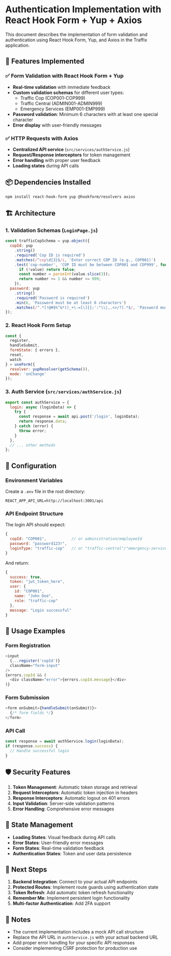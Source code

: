 # Authentication Implementation with React Hook Form + Yup + Axios

This document describes the implementation of form validation and authentication using React Hook Form, Yup, and Axios in the Traffix application.

## 🚀 Features Implemented

### ✅ Form Validation with React Hook Form + Yup
- **Real-time validation** with immediate feedback
- **Custom validation schemas** for different user types:
  - Traffic Cop (COP001-COP999)
  - Traffic Central (ADMIN001-ADMIN999)
  - Emergency Services (EMP001-EMP999)
- **Password validation**: Minimum 6 characters with at least one special character
- **Error display** with user-friendly messages

### ✅ HTTP Requests with Axios
- **Centralized API service** (`src/services/authService.js`)
- **Request/Response interceptors** for token management
- **Error handling** with proper user feedback
- **Loading states** during API calls

## 📦 Dependencies Installed

```bash
npm install react-hook-form yup @hookform/resolvers axios
```

## 🏗️ Architecture

### 1. Validation Schemas (`LoginPage.js`)
```javascript
const trafficCopSchema = yup.object({
  copId: yup
    .string()
    .required('Cop ID is required')
    .matches(/^cop\d{3}$/i, 'Enter correct COP ID (e.g., COP001)')
    .test('cop-number', 'COP ID must be between COP001 and COP999', function(value) {
      if (!value) return false;
      const number = parseInt(value.slice(3));
      return number >= 1 && number <= 999;
    }),
  password: yup
    .string()
    .required('Password is required')
    .min(6, 'Password must be at least 6 characters')
    .matches(/^.*[!@#$%^&*()_+\-=[\]{};':"\\|,.<>/?].*$/, 'Password must contain at least one special character')
});
```

### 2. React Hook Form Setup
```javascript
const {
  register,
  handleSubmit,
  formState: { errors },
  reset,
  watch
} = useForm({
  resolver: yupResolver(getSchema()),
  mode: 'onChange'
});
```

### 3. Auth Service (`src/services/authService.js`)
```javascript
export const authService = {
  login: async (loginData) => {
    try {
      const response = await api.post('/login', loginData);
      return response.data;
    } catch (error) {
      throw error;
    }
  },
  // ... other methods
};
```

## 🔧 Configuration

### Environment Variables
Create a `.env` file in the root directory:
```env
REACT_APP_API_URL=http://localhost:3001/api
```

### API Endpoint Structure
The login API should expect:
```javascript
{
  copId: "COP001",           // or administration/employeeId
  password: "password123!",
  loginType: "traffic-cop"   // or "traffic-central"/"emergency-services"
}
```

And return:
```javascript
{
  success: true,
  token: "jwt_token_here",
  user: {
    id: "COP001",
    name: "John Doe",
    role: "traffic-cop"
  },
  message: "Login successful"
}
```

## 🎯 Usage Examples

### Form Registration
```javascript
<input
  {...register('copId')}
  className="form-input"
/>
{errors.copId && (
  <div className="error">{errors.copId.message}</div>
)}
```

### Form Submission
```javascript
<form onSubmit={handleSubmit(onSubmit)}>
  {/* form fields */}
</form>
```

### API Call
```javascript
const response = await authService.login(loginData);
if (response.success) {
  // Handle successful login
}
```

## 🛡️ Security Features

1. **Token Management**: Automatic token storage and retrieval
2. **Request Interceptors**: Automatic token injection in headers
3. **Response Interceptors**: Automatic logout on 401 errors
4. **Input Validation**: Server-side validation patterns
5. **Error Handling**: Comprehensive error messages

## 🔄 State Management

- **Loading States**: Visual feedback during API calls
- **Error States**: User-friendly error messages
- **Form States**: Real-time validation feedback
- **Authentication States**: Token and user data persistence

## 🚀 Next Steps

1. **Backend Integration**: Connect to your actual API endpoints
2. **Protected Routes**: Implement route guards using authentication state
3. **Token Refresh**: Add automatic token refresh functionality
4. **Remember Me**: Implement persistent login functionality
5. **Multi-factor Authentication**: Add 2FA support

## 📝 Notes

- The current implementation includes a mock API call structure
- Replace the API URL in `authService.js` with your actual backend URL
- Add proper error handling for your specific API responses
- Consider implementing CSRF protection for production use 
